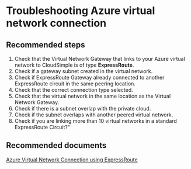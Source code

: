# Troubleshooting Azure virtual network connection 

## **Recommended steps**

1. Check that the Virtual Network Gateway that links to your Azure virtual network to CloudSimple is of type **ExpressRoute**. <br>
2. Check if a gateway subnet created in the virtual network. 
3. Check if ExpressRoute Gateway already connected to another ExpressRoute circuit in the same peering location. <br>
4. Check that the correct connection type selected. <br> 
5. Check that the virtual network in the same location as the Virtual Network Gateway. <br> 
6. Check if there is a subnet overlap with the private cloud. <br>
7. Check if the subnet overlaps with another peered virtual network. <br>
8. Check if you are linking more than 10 virtual networks in a standard ExpressRoute Circuit?" <br>

## **Recommended documents**

[Azure Virtual Network Connection using ExpressRoute](https://docs.cloudsimple.com/solutionguides/azure-er-connection/)<br>